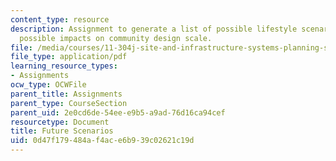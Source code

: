 ```yaml
---
content_type: resource
description: Assignment to generate a list of possible lifestyle scenarios and their
  possible impacts on community design scale.
file: /media/courses/11-304j-site-and-infrastructure-systems-planning-spring-2009/0d47f179484af4ace6b939c02621c19d_MIT11_304js09_assn01.pdf
file_type: application/pdf
learning_resource_types:
- Assignments
ocw_type: OCWFile
parent_title: Assignments
parent_type: CourseSection
parent_uid: 2e0cd6de-54ee-e9b5-a9ad-76d16ca94cef
resourcetype: Document
title: Future Scenarios
uid: 0d47f179-484a-f4ac-e6b9-39c02621c19d
---
```

